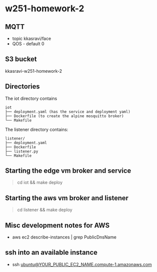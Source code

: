 # w251-homework-2

## MQTT 

- topic  kkasravi/face
- QOS - default 0


## S3 bucket

kkasravi-w251-homework-2

## Directories

The iot directory contains

```
iot
├── deployment.yaml (has the service and deployment yaml)
├── Dockerfile (to create the alpine mosquitto broker)
└── Makefile
```

The listener directory contains:

```
listener/
├── deployment.yaml
├── Dockerfile
├── listener.py
└── Makefile
```

## Starting the edge vm broker and service

> cd iot && make deploy

## Starting the aws vm broker and listener

> cd listener && make deploy


## Misc development notes for AWS

- aws ec2 describe-instances | grep PublicDnsName

## ssh into an available instance

- ssh ubuntu@YOUR_PUBLIC_EC2_NAME.compute-1.amazonaws.com
